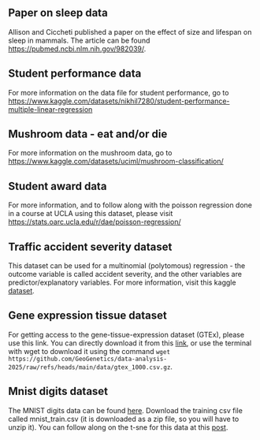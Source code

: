 ## Paper on sleep data
Allison and Ciccheti published a paper on the effect of size and lifespan on sleep in mammals. The article can be found https://pubmed.ncbi.nlm.nih.gov/982039/. 

## Student performance data
For more information on the data file for student performance, go to https://www.kaggle.com/datasets/nikhil7280/student-performance-multiple-linear-regression

## Mushroom data - eat and/or die
For more information on the mushroom data, go to https://www.kaggle.com/datasets/uciml/mushroom-classification/

## Student award data
For more information, and to follow along with the poisson regression done in a course at UCLA using this dataset, please visit https://stats.oarc.ucla.edu/r/dae/poisson-regression/

## Traffic accident severity dataset 
This dataset can be used for a multinomial (polytomous) regression - the outcome variable is called accident severity, and the other variables are predictor/explanatory variables. For more information, visit this kaggle [dataset](https://www.kaggle.com/datasets/adityaakuskar/accident-prediction-dataset?select=RTA+Dataset.csv).

## Gene expression tissue dataset
For getting access to the gene-tissue-expression dataset (GTEx), please use this link. You can directly download it from this [link](https://github.com/GeoGenetics/data-analysis-2025/raw/refs/heads/main/data/gtex_1000.csv.gz), or use the terminal with wget to download it using the command `wget https://github.com/GeoGenetics/data-analysis-2025/raw/refs/heads/main/data/gtex_1000.csv.gz`.

## Mnist digits dataset
The MNIST digits data can be found [here](https://www.kaggle.com/datasets/oddrationale/mnist-in-csv?select=mnist_train.csv). Download the training csv file called mnist_train.csv (it is downloaded as a zip file, so you will have to unzip it). You can follow along on the t-sne for this data at this [post](https://www.appsilon.com/post/r-tsne).
